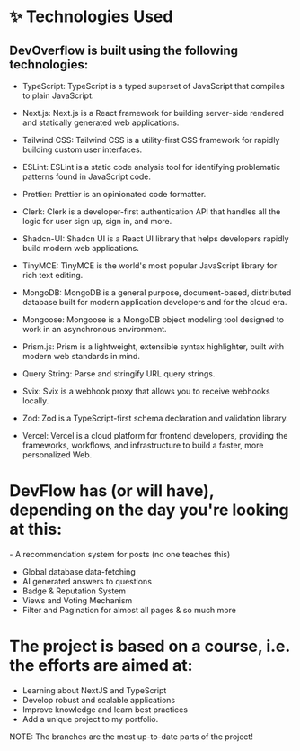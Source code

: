 <h1>✨ Technologies Used</h1>

<h2>DevOverflow is built using the following technologies:</h2>

- TypeScript: TypeScript is a typed superset of JavaScript that compiles to plain JavaScript.

- Next.js: Next.js is a React framework for building server-side rendered and statically generated web applications.

- Tailwind CSS: Tailwind CSS is a utility-first CSS framework for rapidly building custom user interfaces.

- ESLint: ESLint is a static code analysis tool for identifying problematic patterns found in JavaScript code.

- Prettier: Prettier is an opinionated code formatter.

- Clerk: Clerk is a developer-first authentication API that handles all the logic for user sign up, sign in, and more.

- Shadcn-UI: Shadcn UI is a React UI library that helps developers rapidly build modern web applications.

- TinyMCE: TinyMCE is the world's most popular JavaScript library for rich text editing.

- MongoDB: MongoDB is a general purpose, document-based, distributed database built for modern application developers and for the cloud era.

- Mongoose: Mongoose is a MongoDB object modeling tool designed to work in an asynchronous environment.

- Prism.js: Prism is a lightweight, extensible syntax highlighter, built with modern web standards in mind.

- Query String: Parse and stringify URL query strings.

- Svix: Svix is a webhook proxy that allows you to receive webhooks locally.

- Zod: Zod is a TypeScript-first schema declaration and validation library.

- Vercel: Vercel is a cloud platform for frontend developers, providing the frameworks, workflows, and infrastructure to build a faster, more personalized Web.

<h1>DevFlow has (or will have), depending on the day you're looking at this:</h1>
- A recommendation system for posts (no one teaches this)

- Global database data-fetching
- AI generated answers to questions
- Badge & Reputation System
- Views and Voting Mechanism
- Filter and Pagination for almost all pages & so much more

<h1>The project is based on a course, i.e. the efforts are aimed at:</h1>

- Learning about NextJS and TypeScript
- Develop robust and scalable applications
- Improve knowledge and learn best practices
- Add a unique project to my portfolio.

NOTE: The branches are the most up-to-date parts of the project!
